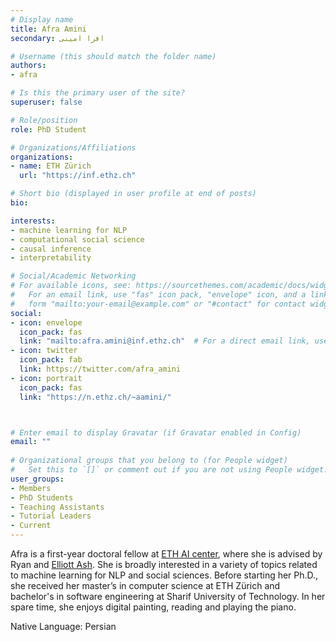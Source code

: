 ```yaml
---
# Display name
title: Afra Amini
secondary: افرا امینی

# Username (this should match the folder name)
authors:
- afra

# Is this the primary user of the site?
superuser: false

# Role/position
role: PhD Student

# Organizations/Affiliations
organizations:
- name: ETH Zürich
  url: "https://inf.ethz.ch"

# Short bio (displayed in user profile at end of posts)
bio: 

interests:
- machine learning for NLP
- computational social science
- causal inference
- interpretability

# Social/Academic Networking
# For available icons, see: https://sourcethemes.com/academic/docs/widgets/#icons
#   For an email link, use "fas" icon pack, "envelope" icon, and a link in the
#   form "mailto:your-email@example.com" or "#contact" for contact widget.
social:
- icon: envelope
  icon_pack: fas
  link: "mailto:afra.amini@inf.ethz.ch"  # For a direct email link, use "mailto:test@example.org".
- icon: twitter
  icon_pack: fab
  link: https://twitter.com/afra_amini
- icon: portrait
  icon_pack: fas
  link: "https://n.ethz.ch/~aamini/"



# Enter email to display Gravatar (if Gravatar enabled in Config)
email: ""
  
# Organizational groups that you belong to (for People widget)
#   Set this to `[]` or comment out if you are not using People widget.  
user_groups:
- Members
- PhD Students
- Teaching Assistants
- Tutorial Leaders
- Current
---
```


Afra is a first-year doctoral fellow at [ETH AI center](https://ai.ethz.ch/), where she is advised by Ryan and [Elliott Ash](https://elliottash.com/). She is broadly interested in a variety of topics related to machine learning for NLP and social sciences. Before starting her Ph.D., she received her master’s in computer science at ETH Zürich and bachelor's in software engineering at Sharif University of Technology. In her spare time, she enjoys digital painting, reading and playing the piano.

Native Language: Persian
